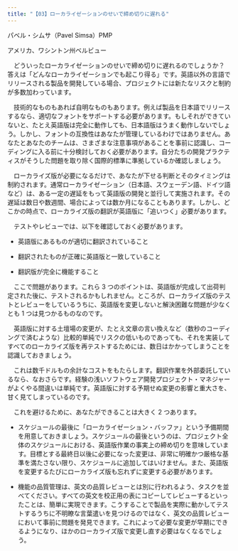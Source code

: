 ```yaml
---
title: "【03】ローカライゼーションのせいで締め切りに遅れる"
---
```



パベル・シムサ（Pavel Simsa）PMP



アメリカ、ワシントン州ベルビュー


　どういったローカライゼーションのせいで締め切りに遅れるのでしょうか？　答えは「どんなローカライゼーションでも起こり得る」です。英語以外の言語でリリースされる製品を開発している場合、プロジェクトには新たなリスクと制約が多数加わっています。

　技術的なものもあれば自明なものもあります。例えば製品を日本語でリリースするなら、適切なフォントをサポートする必要があります。もしそれができていないと、たとえ英語版は完全に動作しても、日本語版はうまく動作しないでしょう。しかし、フォントの互換性はあなたが管理しているわけではありません。あなたとあなたのチームは、さまざまな注意事項があることを事前に認識し、コーディングに入る前に十分検討しておく必要があります。自分たちの開発プラクティスがそうした問題を取り除く国際的標準に準拠しているか確認しましょう。

　ローカライズ版が必要になるだけで、あなたが下せる判断とそのタイミングは制約されます。通常ローカライゼーション（日本語、スウェーデン語、ドイツ語など）は、ある一定の遅延をもって英語版の開発と並行して実施されます。その遅延は数日や数週間、場合によっては数か月になることもあります。しかし、どこかの時点で、ローカライズ版の翻訳が英語版に「追いつく」必要があります。

　テストやレビューでは、以下を確認しておく必要があります。

  - 英語版にあるものが適切に翻訳されていること

  - 翻訳されたものが正確に英語版と一致していること

  - 翻訳版が完全に機能すること

　ここで問題があります。これら 3 つのポイントは、英語版が完成して出荷判定された後に、テストされるかもしれません。ところが、ローカライズ版のテストとレビューをしているうちに、英語版を変更しないと解決困難な問題が少なくとも 1 つは見つかるものなのです。

　英語版に対する土壇場の変更が、たとえ文章の言い換えなど（数秒のコーディングで済むような）比較的単純でリスクの低いものであっても、それを実装してすべてのローカライズ版を再テストするためには、数日はかかってしまうことを認識しておきましょう。

　これは数千ドルもの余計なコストをもたらします。翻訳作業を外部委託しているなら、なおさらです。経験の浅いソフトウェア開発プロジェクト・マネジャーがよくやる間違いは単純です。英語版に対する予期せぬ変更の影響と重大さを、甘く見てしまっているのです。

　これを避けるために、あなたができることは大きく 2 つあります。

  - スケジュールの最後に「ローカライゼーション・バッファ」という予備期間を用意しておきましょう。スケジュールの最後というのは、プロジェクト全体のスケジュールにおける、英語版作業の事実上の締め切りを意味しています。目標とする最終日以後に必要になった変更は、非常に明確かつ厳格な基準を満たさない限り、スケジュールに追加してはいけません。また、英語版を変更するたびにローカライズ版も忘れずに変更する必要があります。

  - 機能の品質管理は、英文の品質レビューとは別に行われるよう、タスクを並べてください。すべての英文を校正用の表にコピーしてレビューするといったことは、簡単に実現できます。こうすることで製品を実際に動かしてテストするうちに不明瞭な言葉遣いを見つけるのではなく、英文の品質レビューにおいて事前に問題を発見できます。これによって必要な変更が早期にできるようになり、ほかのローカライズ版で変更し直す必要はなくなるでしょう。
